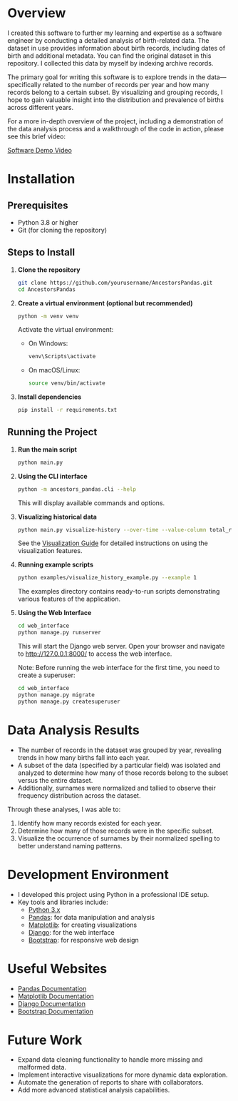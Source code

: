 # Overview
I created this software to further my learning and expertise as a software engineer by conducting a detailed analysis of birth-related data. The dataset in use provides information about birth records, including dates of birth and additional metadata. You can find the original dataset in this repository. I collected this data by myself by indexing archive records. 

The primary goal for writing this software is to explore trends in the data—specifically related to the number of records per year and how many records belong to a certain subset. By visualizing and grouping records, I hope to gain valuable insight into the distribution and prevalence of births across different years.

For a more in-depth overview of the project, including a demonstration of the data analysis process and a walkthrough of the code in action, please see this brief video:

[Software Demo Video](http://youtube.link.goes.here)

# Installation

## Prerequisites
- Python 3.8 or higher
- Git (for cloning the repository)

## Steps to Install

1. **Clone the repository**
   ```bash
   git clone https://github.com/yourusername/AncestorsPandas.git
   cd AncestorsPandas
   ```

2. **Create a virtual environment (optional but recommended)**
   ```bash
   python -m venv venv
   ```

   Activate the virtual environment:
   - On Windows:
     ```bash
     venv\Scripts\activate
     ```
   - On macOS/Linux:
     ```bash
     source venv/bin/activate
     ```

3. **Install dependencies**
   ```bash
   pip install -r requirements.txt
   ```

## Running the Project

1. **Run the main script**
   ```bash
   python main.py
   ```

2. **Using the CLI interface**
   ```bash
   python -m ancestors_pandas.cli --help
   ```
   This will display available commands and options.

3. **Visualizing historical data**
   ```bash
   python main.py visualize-history --over-time --value-column total_records
   ```
   See the [Visualization Guide](docs/visualization_guide.md) for detailed instructions on using the visualization features.

4. **Running example scripts**
   ```bash
   python examples/visualize_history_example.py --example 1
   ```
   The examples directory contains ready-to-run scripts demonstrating various features of the application.

5. **Using the Web Interface**
   ```bash
   cd web_interface
   python manage.py runserver
   ```
   This will start the Django web server. Open your browser and navigate to http://127.0.0.1:8000/ to access the web interface.

   Note: Before running the web interface for the first time, you need to create a superuser:
   ```bash
   cd web_interface
   python manage.py migrate
   python manage.py createsuperuser
   ```

# Data Analysis Results
- The number of records in the dataset was grouped by year, revealing trends in how many births fall into each year.
- A subset of the data (specified by a particular field) was isolated and analyzed to determine how many of those records belong to the subset versus the entire dataset.
- Additionally, surnames were normalized and tallied to observe their frequency distribution across the dataset.

Through these analyses, I was able to:
1. Identify how many records existed for each year.
2. Determine how many of those records were in the specific subset.
3. Visualize the occurrence of surnames by their normalized spelling to better understand naming patterns.

# Development Environment
- I developed this project using Python in a professional IDE setup.
- Key tools and libraries include:
  - [Python 3.x](https://www.python.org/)   
  - [Pandas](https://pandas.pydata.org/): for data manipulation and analysis   
  - [Matplotlib](https://matplotlib.org/): for creating visualizations   
  - [Django](https://www.djangoproject.com/): for the web interface   
  - [Bootstrap](https://getbootstrap.com/): for responsive web design   

# Useful Websites
- [Pandas Documentation](https://pandas.pydata.org/docs/)
- [Matplotlib Documentation](https://matplotlib.org/stable/index.html)
- [Django Documentation](https://docs.djangoproject.com/)
- [Bootstrap Documentation](https://getbootstrap.com/docs/)

# Future Work
- Expand data cleaning functionality to handle more missing and malformed data.
- Implement interactive visualizations for more dynamic data exploration.
- Automate the generation of reports to share with collaborators.
- Add more advanced statistical analysis capabilities.
